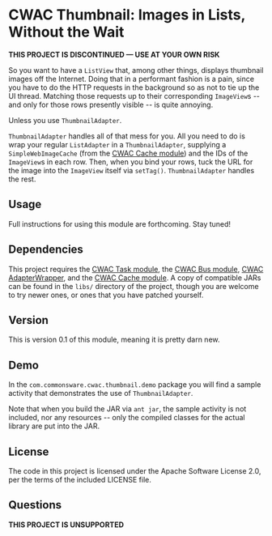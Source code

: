 CWAC Thumbnail: Images in Lists, Without the Wait
=================================================

**THIS PROJECT IS DISCONTINUED &mdash; USE AT YOUR OWN RISK**

So you want to have a `ListView` that, among other things,
displays thumbnail images off the Internet. Doing that in
a performant fashion is a pain, since you have to do the
HTTP requests in the background so as not to tie up the UI
thread. Matching those requests up to their corresponding
`ImageView`s -- and only for those rows presently visible --
is quite annoying.

Unless you use `ThumbnailAdapter`.

`ThumbnailAdapter` handles all of that mess for you. All you
need to do is wrap your regular `ListAdapter` in a `ThumbnailAdapter`,
supplying a `SimpleWebImageCache` (from the [CWAC Cache module][cache])
and the IDs of the `ImageView`s in each row. Then, when you bind
your rows, tuck the URL for the image into the `ImageView` itself
via `setTag()`. `ThumbnailAdapter` handles the rest.

Usage
-----
Full instructions for using this module are forthcoming. Stay
tuned!

Dependencies
------------
This project requires the [CWAC Task module][task], the
[CWAC Bus module][bus], [CWAC AdapterWrapper][adapter],
and the [CWAC Cache module][cache].
A copy of compatible JARs can be found in the `libs/` directory
of the project, though you are welcome to try newer ones, or
ones that you have patched yourself.

Version
-------
This is version 0.1 of this module, meaning it is pretty darn
new.

Demo
----
In the `com.commonsware.cwac.thumbnail.demo` package you will find
a sample activity that demonstrates the use of `ThumbnailAdapter`.

Note that when you build the JAR via `ant jar`, the sample
activity is not included, nor any resources -- only the
compiled classes for the actual library are put into the JAR.

License
-------
The code in this project is licensed under the Apache
Software License 2.0, per the terms of the included LICENSE
file.

Questions
---------
**THIS PROJECT IS UNSUPPORTED**

[task]: http://github.com/commonsguy/cwac-task/tree/master
[bus]: http://github.com/commonsguy/cwac-bus/tree/master
[cache]: http://github.com/commonsguy/cwac-cache/tree/master
[adapter]: http://github.com/commonsguy/cwac-adapter/tree/master
